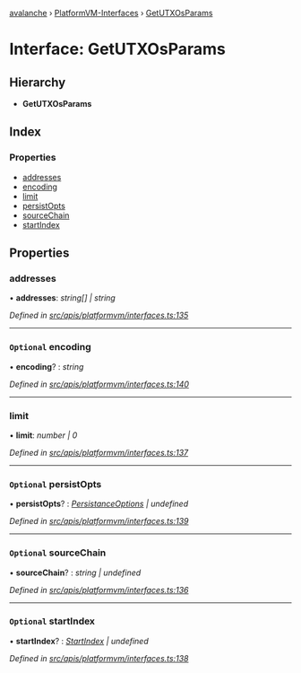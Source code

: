 [avalanche](../README.md) › [PlatformVM-Interfaces](../modules/platformvm_interfaces.md) › [GetUTXOsParams](platformvm_interfaces.getutxosparams.md)

# Interface: GetUTXOsParams

## Hierarchy

* **GetUTXOsParams**

## Index

### Properties

* [addresses](platformvm_interfaces.getutxosparams.md#addresses)
* [encoding](platformvm_interfaces.getutxosparams.md#optional-encoding)
* [limit](platformvm_interfaces.getutxosparams.md#limit)
* [persistOpts](platformvm_interfaces.getutxosparams.md#optional-persistopts)
* [sourceChain](platformvm_interfaces.getutxosparams.md#optional-sourcechain)
* [startIndex](platformvm_interfaces.getutxosparams.md#optional-startindex)

## Properties

###  addresses

• **addresses**: *string[] | string*

*Defined in [src/apis/platformvm/interfaces.ts:135](https://github.com/ava-labs/avalanchejs/blob/62a14d4/src/apis/platformvm/interfaces.ts#L135)*

___

### `Optional` encoding

• **encoding**? : *string*

*Defined in [src/apis/platformvm/interfaces.ts:140](https://github.com/ava-labs/avalanchejs/blob/62a14d4/src/apis/platformvm/interfaces.ts#L140)*

___

###  limit

• **limit**: *number | 0*

*Defined in [src/apis/platformvm/interfaces.ts:137](https://github.com/ava-labs/avalanchejs/blob/62a14d4/src/apis/platformvm/interfaces.ts#L137)*

___

### `Optional` persistOpts

• **persistOpts**? : *[PersistanceOptions](../classes/utils_persistanceoptions.persistanceoptions.md) | undefined*

*Defined in [src/apis/platformvm/interfaces.ts:139](https://github.com/ava-labs/avalanchejs/blob/62a14d4/src/apis/platformvm/interfaces.ts#L139)*

___

### `Optional` sourceChain

• **sourceChain**? : *string | undefined*

*Defined in [src/apis/platformvm/interfaces.ts:136](https://github.com/ava-labs/avalanchejs/blob/62a14d4/src/apis/platformvm/interfaces.ts#L136)*

___

### `Optional` startIndex

• **startIndex**? : *[StartIndex](platformvm_interfaces.startindex.md) | undefined*

*Defined in [src/apis/platformvm/interfaces.ts:138](https://github.com/ava-labs/avalanchejs/blob/62a14d4/src/apis/platformvm/interfaces.ts#L138)*
